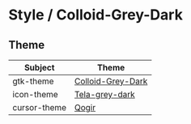 

# Style / Colloid-Grey-Dark


## Theme

| Subject | Theme |
| --- | --- |
| gtk-theme | [Colloid-Grey-Dark](https://github.com/vinceliuice/Colloid-gtk-theme) |
| icon-theme | [Tela-grey-dark](https://github.com/vinceliuice/Tela-icon-theme) |
| cursor-theme | [Qogir](https://github.com/vinceliuice/Qogir-icon-theme/tree/master/src/cursors) |

